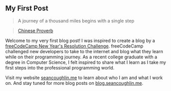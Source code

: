 ## My First Post

> A journey of a thousand miles begins with a single step 

> [Chinese Proverb](https://en.wikipedia.org/wiki/A_journey_of_a_thousand_miles_begins_with_a_single_step)

Welcome to my very first blog post! I was inspired to create a blog by a [freeCodeCamp New Year's Resolution Challenge](https://www.freecodecamp.org/news/2022-become-a-dev-new-years-resolution-challenge/). freeCodeCamp challenged new developers to take to the internet and blog what they learn while on their programming journey. As a recent college graduate with a degree in Computer Science, I felt inspired to share what I learn as I take my first steps into the professional programming world.

Visit my website [seancoughlin.me](https://seancoughlin.me) to learn about who I am and what I work on. And stay tuned for more blog posts on [blog.seancoughlin.me](https://blog.seancoughlin.me).

